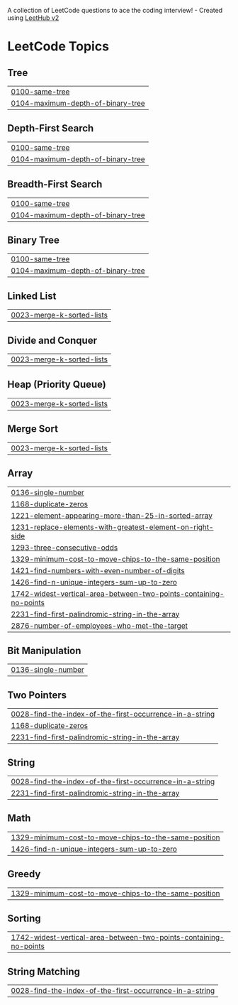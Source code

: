 A collection of LeetCode questions to ace the coding interview! - Created using [LeetHub v2](https://github.com/arunbhardwaj/LeetHub-2.0)
<!---LeetCode Topics Start-->
# LeetCode Topics
## Tree
|  |
| ------- |
| [0100-same-tree](https://github.com/binelbpe/leetcode/tree/master/0100-same-tree) |
| [0104-maximum-depth-of-binary-tree](https://github.com/binelbpe/leetcode/tree/master/0104-maximum-depth-of-binary-tree) |
## Depth-First Search
|  |
| ------- |
| [0100-same-tree](https://github.com/binelbpe/leetcode/tree/master/0100-same-tree) |
| [0104-maximum-depth-of-binary-tree](https://github.com/binelbpe/leetcode/tree/master/0104-maximum-depth-of-binary-tree) |
## Breadth-First Search
|  |
| ------- |
| [0100-same-tree](https://github.com/binelbpe/leetcode/tree/master/0100-same-tree) |
| [0104-maximum-depth-of-binary-tree](https://github.com/binelbpe/leetcode/tree/master/0104-maximum-depth-of-binary-tree) |
## Binary Tree
|  |
| ------- |
| [0100-same-tree](https://github.com/binelbpe/leetcode/tree/master/0100-same-tree) |
| [0104-maximum-depth-of-binary-tree](https://github.com/binelbpe/leetcode/tree/master/0104-maximum-depth-of-binary-tree) |
## Linked List
|  |
| ------- |
| [0023-merge-k-sorted-lists](https://github.com/binelbpe/leetcode/tree/master/0023-merge-k-sorted-lists) |
## Divide and Conquer
|  |
| ------- |
| [0023-merge-k-sorted-lists](https://github.com/binelbpe/leetcode/tree/master/0023-merge-k-sorted-lists) |
## Heap (Priority Queue)
|  |
| ------- |
| [0023-merge-k-sorted-lists](https://github.com/binelbpe/leetcode/tree/master/0023-merge-k-sorted-lists) |
## Merge Sort
|  |
| ------- |
| [0023-merge-k-sorted-lists](https://github.com/binelbpe/leetcode/tree/master/0023-merge-k-sorted-lists) |
## Array
|  |
| ------- |
| [0136-single-number](https://github.com/binelbpe/leetcode/tree/master/0136-single-number) |
| [1168-duplicate-zeros](https://github.com/binelbpe/leetcode/tree/master/1168-duplicate-zeros) |
| [1221-element-appearing-more-than-25-in-sorted-array](https://github.com/binelbpe/leetcode/tree/master/1221-element-appearing-more-than-25-in-sorted-array) |
| [1231-replace-elements-with-greatest-element-on-right-side](https://github.com/binelbpe/leetcode/tree/master/1231-replace-elements-with-greatest-element-on-right-side) |
| [1293-three-consecutive-odds](https://github.com/binelbpe/leetcode/tree/master/1293-three-consecutive-odds) |
| [1329-minimum-cost-to-move-chips-to-the-same-position](https://github.com/binelbpe/leetcode/tree/master/1329-minimum-cost-to-move-chips-to-the-same-position) |
| [1421-find-numbers-with-even-number-of-digits](https://github.com/binelbpe/leetcode/tree/master/1421-find-numbers-with-even-number-of-digits) |
| [1426-find-n-unique-integers-sum-up-to-zero](https://github.com/binelbpe/leetcode/tree/master/1426-find-n-unique-integers-sum-up-to-zero) |
| [1742-widest-vertical-area-between-two-points-containing-no-points](https://github.com/binelbpe/leetcode/tree/master/1742-widest-vertical-area-between-two-points-containing-no-points) |
| [2231-find-first-palindromic-string-in-the-array](https://github.com/binelbpe/leetcode/tree/master/2231-find-first-palindromic-string-in-the-array) |
| [2876-number-of-employees-who-met-the-target](https://github.com/binelbpe/leetcode/tree/master/2876-number-of-employees-who-met-the-target) |
## Bit Manipulation
|  |
| ------- |
| [0136-single-number](https://github.com/binelbpe/leetcode/tree/master/0136-single-number) |
## Two Pointers
|  |
| ------- |
| [0028-find-the-index-of-the-first-occurrence-in-a-string](https://github.com/binelbpe/leetcode/tree/master/0028-find-the-index-of-the-first-occurrence-in-a-string) |
| [1168-duplicate-zeros](https://github.com/binelbpe/leetcode/tree/master/1168-duplicate-zeros) |
| [2231-find-first-palindromic-string-in-the-array](https://github.com/binelbpe/leetcode/tree/master/2231-find-first-palindromic-string-in-the-array) |
## String
|  |
| ------- |
| [0028-find-the-index-of-the-first-occurrence-in-a-string](https://github.com/binelbpe/leetcode/tree/master/0028-find-the-index-of-the-first-occurrence-in-a-string) |
| [2231-find-first-palindromic-string-in-the-array](https://github.com/binelbpe/leetcode/tree/master/2231-find-first-palindromic-string-in-the-array) |
## Math
|  |
| ------- |
| [1329-minimum-cost-to-move-chips-to-the-same-position](https://github.com/binelbpe/leetcode/tree/master/1329-minimum-cost-to-move-chips-to-the-same-position) |
| [1426-find-n-unique-integers-sum-up-to-zero](https://github.com/binelbpe/leetcode/tree/master/1426-find-n-unique-integers-sum-up-to-zero) |
## Greedy
|  |
| ------- |
| [1329-minimum-cost-to-move-chips-to-the-same-position](https://github.com/binelbpe/leetcode/tree/master/1329-minimum-cost-to-move-chips-to-the-same-position) |
## Sorting
|  |
| ------- |
| [1742-widest-vertical-area-between-two-points-containing-no-points](https://github.com/binelbpe/leetcode/tree/master/1742-widest-vertical-area-between-two-points-containing-no-points) |
## String Matching
|  |
| ------- |
| [0028-find-the-index-of-the-first-occurrence-in-a-string](https://github.com/binelbpe/leetcode/tree/master/0028-find-the-index-of-the-first-occurrence-in-a-string) |
<!---LeetCode Topics End-->